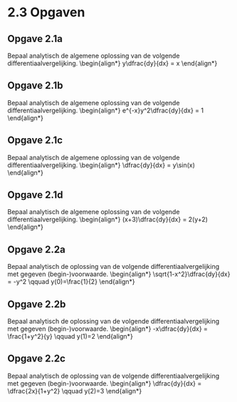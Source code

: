 # 2.3 Opgaven

## Opgave 2.1a

Bepaal analytisch de algemene oplossing van de volgende differentiaalvergelijking.
\begin{align*}
y\dfrac{dy}{dx} = x
\end{align*}

## Opgave 2.1b

Bepaal analytisch de algemene oplossing van de volgende differentiaalvergelijking.
\begin{align*}
 e^{-x}y^2\dfrac{dy}{dx} = 1
\end{align*}

## Opgave 2.1c

Bepaal analytisch de algemene oplossing van de volgende differentiaalvergelijking.
\begin{align*}
 \dfrac{dy}{dx} = y\sin(x)
\end{align*}

## Opgave 2.1d

Bepaal analytisch de algemene oplossing van de volgende differentiaalvergelijking.
\begin{align*}
 (x+3)\dfrac{dy}{dx} = 2(y+2)
\end{align*}

## Opgave 2.2a

Bepaal analytisch de oplossing van de volgende differentiaalvergelijking met gegeven (begin-)voorwaarde.
\begin{align*}
 \sqrt{1-x^2}\dfrac{dy}{dx} = -y^2 \qquad y(0)=\frac{1}{2}
\end{align*}

## Opgave 2.2b

Bepaal analytisch de oplossing van de volgende differentiaalvergelijking met gegeven (begin-)voorwaarde.
\begin{align*}
 -x\dfrac{dy}{dx} = \frac{1+y^2}{y}  \qquad y(1)=2
\end{align*}

## Opgave 2.2c

Bepaal analytisch de oplossing van de volgende differentiaalvergelijking met gegeven (begin-)voorwaarde.
\begin{align*}
 \dfrac{dy}{dx} = \dfrac{2x}{1+y^2} \qquad y(2)=3
\end{align*}
